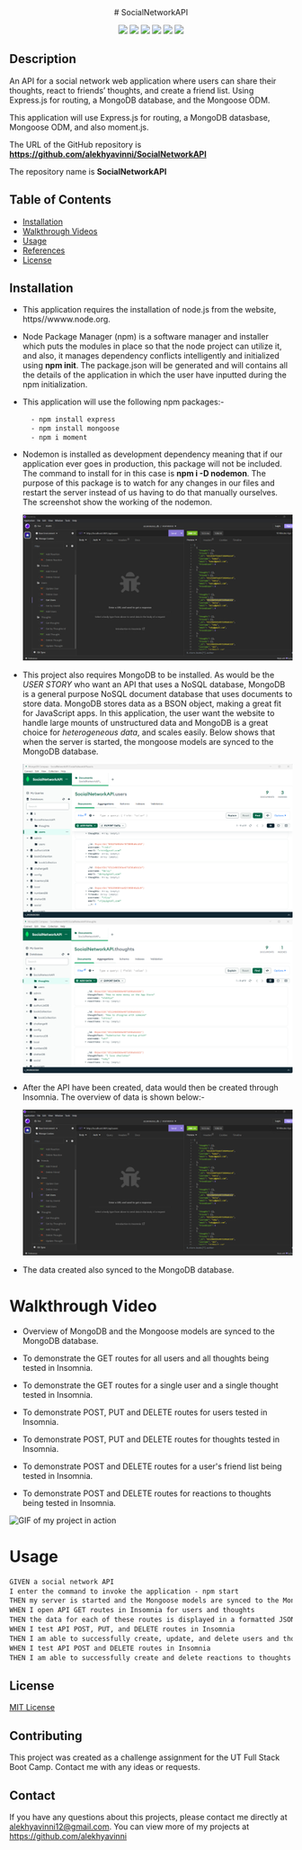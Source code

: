 <div align="center">
# SocialNetworkAPI

<p align="center">
    <img src="https://img.shields.io/badge/Javascript-yellow" />
    <img src="https://img.shields.io/badge/mongoDB-blue"  />
    <img src="https://img.shields.io/badge/-node.js-green" />
    <img src="https://img.shields.io/badge/-MVC-red" >
    <img src="https://img.shields.io/badge/-json-orange" />
    <img src="https://img.shields.io/badge/express.js-green" />
</p>
</div>

## Description
 
An API for a social network web application where users can share their thoughts, react to friends’ thoughts, and create a friend list. Using Express.js for routing, a MongoDB database, and the Mongoose ODM.

This application will use Express.js for routing, a MongoDB datasbase, Mongoose ODM, and also moment.js.

The URL of the GitHub repository is **https://github.com/alekhyavinni/SocialNetworkAPI**
 
The repository name is **SocialNetworkAPI**

## Table of Contents

* [Installation](#installation)
* [Walkthrough Videos](#walkthrough-videos)
* [Usage](#usage)
* [References](#references)
* [License](#license)

## Installation

*   This application requires the installation of node.js from the website, https//wwww.node.org.

*   Node Package Manager (npm) is a software manager and installer which puts the modules in place so that the node project can utilize it, and also, it manages dependency conflicts intelligently and initialized using **npm init**. The package.json will be generated and will contains all the details of the application in which the user have inputted during the npm initialization. 

*  This application will use the following npm packages:-

  
         - npm install express
         - npm install mongoose
         - npm i moment

* Nodemon is installed as development dependency meaning that if our application ever goes in production, this package will not be included. The command to install for in this case is **npm i -D nodemon**. The purpose of this package is to watch for any changes in our files and restart the server instead of us having to do that manually ourselves. The screenshot show the working of the nodemon.

   ![alt text](/Assets/insomnia.png)



* This project also requires MongoDB to be installed.   As would be the *USER STORY* who want an API that uses a NoSQL database, MongoDB is a general purpose NoSQL document database that uses documents to store data.  MongoDB stores data as a BSON object, making a great fit for JavaScript apps.  In this application, the user want the website to handle large mounts of unstructured data and MongoDB is a great choice for *heterogeneous data*, and scales easily. Below shows that when the server is started, the mongoose models are synced to the MongoDB database. 

    ![alt text](/Assets/users.png)
    ![alt text](/Assets/thoughts.png)

* After the API have been created,  data would then be created through Insomnia.  The overview of data is shown below:-

    ![alt text](/Assets/insomnia.png)

* The data created also synced to the MongoDB database.


# Walkthrough Video

*   Overview of MongoDB and the Mongoose models are synced to the MongoDB database.

*   To demonstrate the GET routes for all users and all thoughts being tested in Insomnia.

*   To demonstrate the GET routes for a single user and a single thought tested in Insomnia.

*   To demonstrate POST, PUT and DELETE routes for users tested in Insomnia.

*   To demonstrate POST, PUT and DELETE routes for thoughts tested in Insomnia.

*   To demonstrate POST and DELETE routes for a user's friend list being tested in Insomnia.

*   To demonstrate POST and DELETE routes for reactions to thoughts being tested in Insomnia.

![GIF of my project in action](./Assets/Socialnetwork.gif)


# Usage
```md
GIVEN a social network API
I enter the command to invoke the application - npm start
THEN my server is started and the Mongoose models are synced to the MongoDB database
WHEN I open API GET routes in Insomnia for users and thoughts
THEN the data for each of these routes is displayed in a formatted JSON
WHEN I test API POST, PUT, and DELETE routes in Insomnia
THEN I am able to successfully create, update, and delete users and thoughts in my database
WHEN I test API POST and DELETE routes in Insomnia
THEN I am able to successfully create and delete reactions to thoughts and add and remove friends to a user’s friend list
```
## License

[MIT License](https://opensource.org/licenses/MIT)

## Contributing

This project was created as a challenge assignment for the UT Full Stack Boot Camp. Contact me with any ideas or requests.

## Contact
  If you have any questions about this projects, please contact me directly at alekhyavinni12@gmail.com. You can view more of my projects at https://github.com/alekhyavinni


